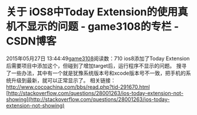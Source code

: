 # 关于 iOS8中Today Extension的使用真机不显示的问题 - game3108的专栏 - CSDN博客
2015年05月27日 13:44:49[game3108](https://me.csdn.net/game3108)阅读数：710
ios8添加了Today Extension后需要项目中添加这个，但碰到了增加target后，运行程序不显示的问题。
搜寻了一些办法，其中有一个就是犹豫系统版本号和xcode版本号不一致，把手机的系统升级到最新，就可以正常显示了。
相关链接：
http://www.cocoachina.com/bbs/read.php?tid-291670.html
[http://stackoverflow.com/questions/28001263/ios-today-extension-not-showing](http://stackoverflow.com/questions/28001263/ios-today-extension-not-showing)

